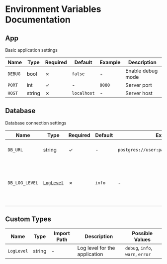 # Environment Variables Documentation

## App

Basic application settings

| Name | Type | Required | Default | Example | Description |
|--------|------|----------|---------|---------|-------------|
| `DEBUG` | bool | ✗ | `false` | - | Enable debug mode |
| `PORT` | int | ✓ | - | `8080` | Server port |
| `HOST` | string | ✗ | `localhost` | - | Server host |

## Database

Database connection settings

| Name | Type | Required | Default | Example | Description |
|--------|------|----------|---------|---------|-------------|
| `DB_URL` | string | ✓ | - | `postgres://user:pass@localhost:5432/db` | Database connection URL |
| `DB_LOG_LEVEL` | [`LogLevel`](#custom-types) | ✗ | `info` | - | Database logging level (Possible values: debug, info, warn, error) |

## Custom Types

| Name | Type | Import Path | Description | Possible Values |
|----|------|------------|-------------|----------------|
| `LogLevel` | string | - | Log level for the application | `debug`, `info`, `warn`, `error` | 